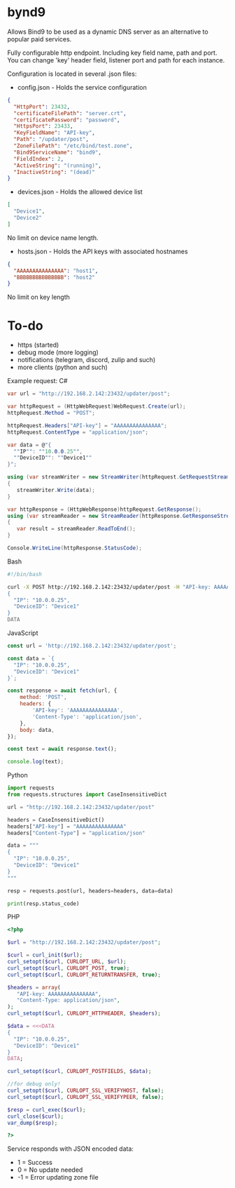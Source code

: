 # bynd9
Allows Bind9 to be used as a dynamic DNS server as an alternative to popular paid services.

Fully configurable http endpoint. Including key field name, path and port. You can change 'key' header field, listener port and path for each instance.

Configuration is located in several .json files:
- config.json - Holds the service configuration
``` json
{
  "HttpPort": 23432,
  "certificateFilePath": "server.crt",
  "certificatePassword": "password",
  "HttpsPort": 23433,
  "KeyFieldName": "API-key",
  "Path": "/updater/post",
  "ZoneFilePath": "/etc/bind/test.zone",
  "Bind9ServiceName": "bind9",
  "FieldIndex": 2,
  "ActiveString": "(running)",
  "InactiveString": "(dead)"
}
```

- devices.json - Holds the allowed device list
``` json
[
  "Device1",
  "Device2"
]
```
No limit on device name length.

- hosts.json - Holds the API keys with associated hostnames
``` json
{
  "AAAAAAAAAAAAAAA": "host1",
  "BBBBBBBBBBBBBBB": "host2"
}
```
No limit on key length

# To-do
- https (started)
- debug mode (more logging)
- notifications (telegram, discord, zulip and such)
- more clients (python and such)

Example request:
C#
``` c#
var url = "http://192.168.2.142:23432/updater/post";

var httpRequest = (HttpWebRequest)WebRequest.Create(url);
httpRequest.Method = "POST";

httpRequest.Headers["API-key"] = "AAAAAAAAAAAAAAA";
httpRequest.ContentType = "application/json";

var data = @"{
  ""IP"": ""10.0.0.25"",
  ""DeviceID"": ""Device1""
}";

using (var streamWriter = new StreamWriter(httpRequest.GetRequestStream()))
{
   streamWriter.Write(data);
}

var httpResponse = (HttpWebResponse)httpRequest.GetResponse();
using (var streamReader = new StreamReader(httpResponse.GetResponseStream()))
{
   var result = streamReader.ReadToEnd();
}

Console.WriteLine(httpResponse.StatusCode);
```

Bash
``` bash
#!/bin/bash

curl -X POST http://192.168.2.142:23432/updater/post -H "API-key: AAAAAAAAAAAAAAA" -H "Content-Type: application/json" --data-binary @- <<DATA
{
  "IP": "10.0.0.25",
  "DeviceID": "Device1"
}
DATA
```

JavaScript
``` javascript
const url = 'http://192.168.2.142:23432/updater/post';

const data = `{
  "IP": "10.0.0.25",
  "DeviceID": "Device1"
}`;

const response = await fetch(url, {
    method: 'POST',
    headers: {
        'API-key': 'AAAAAAAAAAAAAAA',
        'Content-Type': 'application/json',
    },
    body: data,
});

const text = await response.text();

console.log(text);
```

Python
```python
import requests
from requests.structures import CaseInsensitiveDict

url = "http://192.168.2.142:23432/updater/post"

headers = CaseInsensitiveDict()
headers["API-key"] = "AAAAAAAAAAAAAAA"
headers["Content-Type"] = "application/json"

data = """
{
  "IP": "10.0.0.25",
  "DeviceID": "Device1"
}
"""

resp = requests.post(url, headers=headers, data=data)

print(resp.status_code)
```

PHP
``` php
<?php

$url = "http://192.168.2.142:23432/updater/post";

$curl = curl_init($url);
curl_setopt($curl, CURLOPT_URL, $url);
curl_setopt($curl, CURLOPT_POST, true);
curl_setopt($curl, CURLOPT_RETURNTRANSFER, true);

$headers = array(
   "API-key: AAAAAAAAAAAAAAA",
   "Content-Type: application/json",
);
curl_setopt($curl, CURLOPT_HTTPHEADER, $headers);

$data = <<<DATA
{
  "IP": "10.0.0.25",
  "DeviceID": "Device1"
}
DATA;

curl_setopt($curl, CURLOPT_POSTFIELDS, $data);

//for debug only!
curl_setopt($curl, CURLOPT_SSL_VERIFYHOST, false);
curl_setopt($curl, CURLOPT_SSL_VERIFYPEER, false);

$resp = curl_exec($curl);
curl_close($curl);
var_dump($resp);

?>
```
Service responds with JSON encoded data:
- 1 = Success
- 0 = No update needed
- -1 = Error updating zone file
